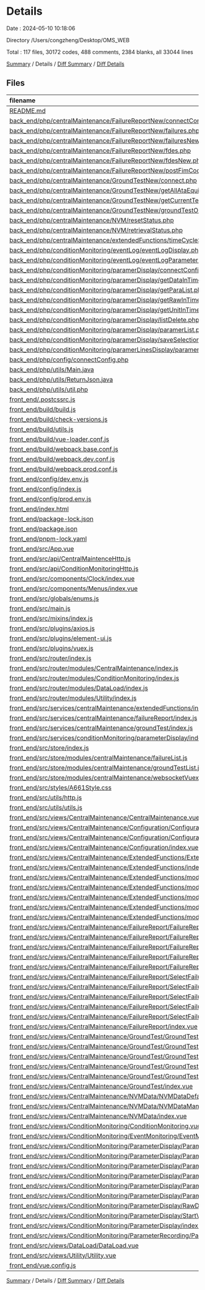 # Details

Date : 2024-05-10 10:18:06

Directory /Users/congzheng/Desktop/OMS_WEB

Total : 117 files,  30172 codes, 488 comments, 2384 blanks, all 33044 lines

[Summary](results.md) / Details / [Diff Summary](diff.md) / [Diff Details](diff-details.md)

## Files
| filename | language | code | comment | blank | total |
| :--- | :--- | ---: | ---: | ---: | ---: |
| [README.md](/README.md) | Markdown | 64 | 0 | 25 | 89 |
| [back_end/php/centralMaintenance/FailureReportNew/connectConfig.php](/back_end/php/centralMaintenance/FailureReportNew/connectConfig.php) | PHP | 4 | 8 | 4 | 16 |
| [back_end/php/centralMaintenance/FailureReportNew/failures.php](/back_end/php/centralMaintenance/FailureReportNew/failures.php) | PHP | 110 | 13 | 4 | 127 |
| [back_end/php/centralMaintenance/FailureReportNew/failuresNew.php](/back_end/php/centralMaintenance/FailureReportNew/failuresNew.php) | PHP | 26 | 5 | 3 | 34 |
| [back_end/php/centralMaintenance/FailureReportNew/fdes.php](/back_end/php/centralMaintenance/FailureReportNew/fdes.php) | PHP | 156 | 16 | 30 | 202 |
| [back_end/php/centralMaintenance/FailureReportNew/fdesNew.php](/back_end/php/centralMaintenance/FailureReportNew/fdesNew.php) | PHP | 20 | 5 | 3 | 28 |
| [back_end/php/centralMaintenance/FailureReportNew/postFimCodeForURL.php](/back_end/php/centralMaintenance/FailureReportNew/postFimCodeForURL.php) | PHP | 18 | 9 | 10 | 37 |
| [back_end/php/centralMaintenance/GroundTestNew/connect.php](/back_end/php/centralMaintenance/GroundTestNew/connect.php) | PHP | 14 | 7 | 2 | 23 |
| [back_end/php/centralMaintenance/GroundTestNew/getAllAtaEquiTests.php](/back_end/php/centralMaintenance/GroundTestNew/getAllAtaEquiTests.php) | PHP | 30 | 8 | 10 | 48 |
| [back_end/php/centralMaintenance/GroundTestNew/getCurrentTests.php](/back_end/php/centralMaintenance/GroundTestNew/getCurrentTests.php) | PHP | 44 | 5 | 19 | 68 |
| [back_end/php/centralMaintenance/GroundTestNew/groundTestOrders.php](/back_end/php/centralMaintenance/GroundTestNew/groundTestOrders.php) | PHP | 16 | 14 | 8 | 38 |
| [back_end/php/centralMaintenance/NVM/resetStatus.php](/back_end/php/centralMaintenance/NVM/resetStatus.php) | PHP | 34 | 6 | 4 | 44 |
| [back_end/php/centralMaintenance/NVM/retrievalStatus.php](/back_end/php/centralMaintenance/NVM/retrievalStatus.php) | PHP | 34 | 6 | 4 | 44 |
| [back_end/php/centralMaintenance/extendedFunctions/timeCycleStatus.php](/back_end/php/centralMaintenance/extendedFunctions/timeCycleStatus.php) | PHP | 32 | 6 | 4 | 42 |
| [back_end/php/conditionMonitoring/eventLog/eventLogDisplay.php](/back_end/php/conditionMonitoring/eventLog/eventLogDisplay.php) | PHP | 29 | 7 | 3 | 39 |
| [back_end/php/conditionMonitoring/eventLog/eventLogParameterDisplay.php](/back_end/php/conditionMonitoring/eventLog/eventLogParameterDisplay.php) | PHP | 27 | 7 | 4 | 38 |
| [back_end/php/conditionMonitoring/paramerDisplay/connectConfig.php](/back_end/php/conditionMonitoring/paramerDisplay/connectConfig.php) | PHP | 4 | 8 | 4 | 16 |
| [back_end/php/conditionMonitoring/paramerDisplay/getDataInTime.php](/back_end/php/conditionMonitoring/paramerDisplay/getDataInTime.php) | PHP | 58 | 7 | 27 | 92 |
| [back_end/php/conditionMonitoring/paramerDisplay/getParaList.php](/back_end/php/conditionMonitoring/paramerDisplay/getParaList.php) | PHP | 33 | 4 | 6 | 43 |
| [back_end/php/conditionMonitoring/paramerDisplay/getRawInTime.php](/back_end/php/conditionMonitoring/paramerDisplay/getRawInTime.php) | PHP | 32 | 3 | 9 | 44 |
| [back_end/php/conditionMonitoring/paramerDisplay/getUnitInTime.php](/back_end/php/conditionMonitoring/paramerDisplay/getUnitInTime.php) | PHP | 21 | 11 | 17 | 49 |
| [back_end/php/conditionMonitoring/paramerDisplay/listDelete.php](/back_end/php/conditionMonitoring/paramerDisplay/listDelete.php) | PHP | 38 | 5 | 17 | 60 |
| [back_end/php/conditionMonitoring/paramerDisplay/paramerList.php](/back_end/php/conditionMonitoring/paramerDisplay/paramerList.php) | PHP | 66 | 1 | 8 | 75 |
| [back_end/php/conditionMonitoring/paramerDisplay/saveSelection.php](/back_end/php/conditionMonitoring/paramerDisplay/saveSelection.php) | PHP | 38 | 3 | 11 | 52 |
| [back_end/php/conditionMonitoring/paramerLinesDisplay/paramerShowDynamic.php](/back_end/php/conditionMonitoring/paramerLinesDisplay/paramerShowDynamic.php) | PHP | 26 | 5 | 9 | 40 |
| [back_end/php/config/connectConfig.php](/back_end/php/config/connectConfig.php) | PHP | 4 | 3 | 4 | 11 |
| [back_end/php/utils/Main.java](/back_end/php/utils/Main.java) | Java | 5 | 69 | 9 | 83 |
| [back_end/php/utils/ReturnJson.java](/back_end/php/utils/ReturnJson.java) | Java | 14 | 0 | 0 | 14 |
| [back_end/php/utils/util.php](/back_end/php/utils/util.php) | PHP | 65 | 7 | 7 | 79 |
| [front_end/.postcssrc.js](/front_end/.postcssrc.js) | JavaScript | 7 | 2 | 2 | 11 |
| [front_end/build/build.js](/front_end/build/build.js) | JavaScript | 40 | 0 | 9 | 49 |
| [front_end/build/check-versions.js](/front_end/build/check-versions.js) | JavaScript | 45 | 0 | 10 | 55 |
| [front_end/build/utils.js](/front_end/build/utils.js) | JavaScript | 80 | 5 | 17 | 102 |
| [front_end/build/vue-loader.conf.js](/front_end/build/vue-loader.conf.js) | JavaScript | 21 | 0 | 2 | 23 |
| [front_end/build/webpack.base.conf.js](/front_end/build/webpack.base.conf.js) | JavaScript | 74 | 5 | 5 | 84 |
| [front_end/build/webpack.dev.conf.js](/front_end/build/webpack.dev.conf.js) | JavaScript | 78 | 12 | 7 | 97 |
| [front_end/build/webpack.prod.conf.js](/front_end/build/webpack.prod.conf.js) | JavaScript | 114 | 24 | 8 | 146 |
| [front_end/config/dev.env.js](/front_end/config/dev.env.js) | JavaScript | 6 | 0 | 2 | 8 |
| [front_end/config/index.js](/front_end/config/index.js) | JavaScript | 29 | 25 | 16 | 70 |
| [front_end/config/prod.env.js](/front_end/config/prod.env.js) | JavaScript | 4 | 0 | 1 | 5 |
| [front_end/index.html](/front_end/index.html) | HTML | 11 | 2 | 1 | 14 |
| [front_end/package-lock.json](/front_end/package-lock.json) | JSON | 14,730 | 0 | 1 | 14,731 |
| [front_end/package.json](/front_end/package.json) | JSON | 66 | 0 | 1 | 67 |
| [front_end/pnpm-lock.yaml](/front_end/pnpm-lock.yaml) | YAML | 6,087 | 0 | 919 | 7,006 |
| [front_end/src/App.vue](/front_end/src/App.vue) | Vue | 55 | 0 | 7 | 62 |
| [front_end/src/api/CentralMaintenceHttp.js](/front_end/src/api/CentralMaintenceHttp.js) | JavaScript | 15 | 5 | 5 | 25 |
| [front_end/src/api/ConditionMonitoringHttp.js](/front_end/src/api/ConditionMonitoringHttp.js) | JavaScript | 15 | 5 | 5 | 25 |
| [front_end/src/components/Clock/index.vue](/front_end/src/components/Clock/index.vue) | Vue | 37 | 0 | 2 | 39 |
| [front_end/src/components/Menus/index.vue](/front_end/src/components/Menus/index.vue) | Vue | 56 | 0 | 5 | 61 |
| [front_end/src/globals/enums.js](/front_end/src/globals/enums.js) | JavaScript | 80 | 8 | 9 | 97 |
| [front_end/src/main.js](/front_end/src/main.js) | JavaScript | 15 | 3 | 7 | 25 |
| [front_end/src/mixins/index.js](/front_end/src/mixins/index.js) | JavaScript | 2 | 3 | 2 | 7 |
| [front_end/src/plugins/axios.js](/front_end/src/plugins/axios.js) | JavaScript | 8 | 2 | 3 | 13 |
| [front_end/src/plugins/element-ui.js](/front_end/src/plugins/element-ui.js) | JavaScript | 7 | 1 | 3 | 11 |
| [front_end/src/plugins/vuex.js](/front_end/src/plugins/vuex.js) | JavaScript | 6 | 2 | 3 | 11 |
| [front_end/src/router/index.js](/front_end/src/router/index.js) | JavaScript | 19 | 1 | 5 | 25 |
| [front_end/src/router/modules/CentralMaintenance/index.js](/front_end/src/router/modules/CentralMaintenance/index.js) | JavaScript | 130 | 1 | 4 | 135 |
| [front_end/src/router/modules/ConditionMonitoring/index.js](/front_end/src/router/modules/ConditionMonitoring/index.js) | JavaScript | 35 | 1 | 3 | 39 |
| [front_end/src/router/modules/DataLoad/index.js](/front_end/src/router/modules/DataLoad/index.js) | JavaScript | 3 | 0 | 3 | 6 |
| [front_end/src/router/modules/Utility/index.js](/front_end/src/router/modules/Utility/index.js) | JavaScript | 3 | 0 | 3 | 6 |
| [front_end/src/services/centralMaintenance/extendedFunctions/index.js](/front_end/src/services/centralMaintenance/extendedFunctions/index.js) | JavaScript | 17 | 2 | 6 | 25 |
| [front_end/src/services/centralMaintenance/failureReport/index.js](/front_end/src/services/centralMaintenance/failureReport/index.js) | JavaScript | 25 | 2 | 9 | 36 |
| [front_end/src/services/centralMaintenance/groundTest/index.js](/front_end/src/services/centralMaintenance/groundTest/index.js) | JavaScript | 32 | 3 | 10 | 45 |
| [front_end/src/services/conditionMonitoring/parameterDisplay/index.js](/front_end/src/services/conditionMonitoring/parameterDisplay/index.js) | JavaScript | 64 | 7 | 17 | 88 |
| [front_end/src/store/index.js](/front_end/src/store/index.js) | JavaScript | 13 | 3 | 4 | 20 |
| [front_end/src/store/modules/centralMaintenance/failureList.js](/front_end/src/store/modules/centralMaintenance/failureList.js) | JavaScript | 51 | 12 | 18 | 81 |
| [front_end/src/store/modules/centralMaintenance/groundTestList.js](/front_end/src/store/modules/centralMaintenance/groundTestList.js) | JavaScript | 45 | 14 | 15 | 74 |
| [front_end/src/store/modules/centralMaintenance/websocketVuex.js](/front_end/src/store/modules/centralMaintenance/websocketVuex.js) | JavaScript | 74 | 5 | 14 | 93 |
| [front_end/src/styles/A661Style.css](/front_end/src/styles/A661Style.css) | CSS | 427 | 22 | 168 | 617 |
| [front_end/src/utils/http.js](/front_end/src/utils/http.js) | JavaScript | 35 | 15 | 7 | 57 |
| [front_end/src/utils/utils.js](/front_end/src/utils/utils.js) | JavaScript | 41 | 27 | 13 | 81 |
| [front_end/src/views/CentralMaintenance/CentralMaintenance.vue](/front_end/src/views/CentralMaintenance/CentralMaintenance.vue) | Vue | 97 | 0 | 9 | 106 |
| [front_end/src/views/CentralMaintenance/Configuration/ConfigurationDisplay.vue](/front_end/src/views/CentralMaintenance/Configuration/ConfigurationDisplay.vue) | Vue | 97 | 0 | 15 | 112 |
| [front_end/src/views/CentralMaintenance/Configuration/ConfigurationSelection.vue](/front_end/src/views/CentralMaintenance/Configuration/ConfigurationSelection.vue) | Vue | 103 | 0 | 12 | 115 |
| [front_end/src/views/CentralMaintenance/Configuration/index.vue](/front_end/src/views/CentralMaintenance/Configuration/index.vue) | Vue | 5 | 0 | 0 | 5 |
| [front_end/src/views/CentralMaintenance/ExtendedFunctions/ExtendedFunctionsDefaultPage.vue](/front_end/src/views/CentralMaintenance/ExtendedFunctions/ExtendedFunctionsDefaultPage.vue) | Vue | 79 | 0 | 9 | 88 |
| [front_end/src/views/CentralMaintenance/ExtendedFunctions/index.vue](/front_end/src/views/CentralMaintenance/ExtendedFunctions/index.vue) | Vue | 5 | 0 | 0 | 5 |
| [front_end/src/views/CentralMaintenance/ExtendedFunctions/modules/EngineBalance.vue](/front_end/src/views/CentralMaintenance/ExtendedFunctions/modules/EngineBalance.vue) | Vue | 17 | 0 | 8 | 25 |
| [front_end/src/views/CentralMaintenance/ExtendedFunctions/modules/LegPhaseOperation.vue](/front_end/src/views/CentralMaintenance/ExtendedFunctions/modules/LegPhaseOperation.vue) | Vue | 154 | 0 | 12 | 166 |
| [front_end/src/views/CentralMaintenance/ExtendedFunctions/modules/OtherFunctions.vue](/front_end/src/views/CentralMaintenance/ExtendedFunctions/modules/OtherFunctions.vue) | Vue | 17 | 0 | 6 | 23 |
| [front_end/src/views/CentralMaintenance/ExtendedFunctions/modules/TimeCycles/TimeCyclesDefaultPage.vue](/front_end/src/views/CentralMaintenance/ExtendedFunctions/modules/TimeCycles/TimeCyclesDefaultPage.vue) | Vue | 93 | 0 | 7 | 100 |
| [front_end/src/views/CentralMaintenance/ExtendedFunctions/modules/TimeCycles/TimeCyclesSelect.vue](/front_end/src/views/CentralMaintenance/ExtendedFunctions/modules/TimeCycles/TimeCyclesSelect.vue) | Vue | 129 | 0 | 17 | 146 |
| [front_end/src/views/CentralMaintenance/FailureReport/FailureReportDefaultPage.vue](/front_end/src/views/CentralMaintenance/FailureReport/FailureReportDefaultPage.vue) | Vue | 194 | 0 | 20 | 214 |
| [front_end/src/views/CentralMaintenance/FailureReport/FailureReportRadios/ExistingFDE.vue](/front_end/src/views/CentralMaintenance/FailureReport/FailureReportRadios/ExistingFDE.vue) | Vue | 286 | 1 | 43 | 330 |
| [front_end/src/views/CentralMaintenance/FailureReport/FailureReportRadios/ExistingFailure.vue](/front_end/src/views/CentralMaintenance/FailureReport/FailureReportRadios/ExistingFailure.vue) | Vue | 191 | 0 | 7 | 198 |
| [front_end/src/views/CentralMaintenance/FailureReport/FailureReportRadios/FailureHistory.vue](/front_end/src/views/CentralMaintenance/FailureReport/FailureReportRadios/FailureHistory.vue) | Vue | 404 | 0 | 31 | 435 |
| [front_end/src/views/CentralMaintenance/FailureReport/FailureReportRadios/InBoundLegFDE.vue](/front_end/src/views/CentralMaintenance/FailureReport/FailureReportRadios/InBoundLegFDE.vue) | Vue | 226 | 0 | 16 | 242 |
| [front_end/src/views/CentralMaintenance/FailureReport/SelectFailuresDetails.vue](/front_end/src/views/CentralMaintenance/FailureReport/SelectFailuresDetails.vue) | Vue | 248 | 2 | 26 | 276 |
| [front_end/src/views/CentralMaintenance/FailureReport/SelectFailuresRadios/FlightDeckEffects.vue](/front_end/src/views/CentralMaintenance/FailureReport/SelectFailuresRadios/FlightDeckEffects.vue) | Vue | 85 | 0 | 11 | 96 |
| [front_end/src/views/CentralMaintenance/FailureReport/SelectFailuresRadios/Notes.vue](/front_end/src/views/CentralMaintenance/FailureReport/SelectFailuresRadios/Notes.vue) | Vue | 61 | 0 | 10 | 71 |
| [front_end/src/views/CentralMaintenance/FailureReport/SelectFailuresRadios/Parameters.vue](/front_end/src/views/CentralMaintenance/FailureReport/SelectFailuresRadios/Parameters.vue) | Vue | 89 | 0 | 12 | 101 |
| [front_end/src/views/CentralMaintenance/FailureReport/SelectFailuresRadios/RootCause.vue](/front_end/src/views/CentralMaintenance/FailureReport/SelectFailuresRadios/RootCause.vue) | Vue | 63 | 0 | 10 | 73 |
| [front_end/src/views/CentralMaintenance/FailureReport/index.vue](/front_end/src/views/CentralMaintenance/FailureReport/index.vue) | Vue | 5 | 0 | 3 | 8 |
| [front_end/src/views/CentralMaintenance/GroundTest/GroundTestInteractiveTestPage.vue](/front_end/src/views/CentralMaintenance/GroundTest/GroundTestInteractiveTestPage.vue) | Vue | 232 | 0 | 34 | 266 |
| [front_end/src/views/CentralMaintenance/GroundTest/GroundTestSelectTestNewPage.vue](/front_end/src/views/CentralMaintenance/GroundTest/GroundTestSelectTestNewPage.vue) | Vue | 267 | 0 | 41 | 308 |
| [front_end/src/views/CentralMaintenance/GroundTest/GroundTestTestListPage.vue](/front_end/src/views/CentralMaintenance/GroundTest/GroundTestTestListPage.vue) | Vue | 266 | 14 | 36 | 316 |
| [front_end/src/views/CentralMaintenance/GroundTest/GroundTestThreeTestsPage.vue](/front_end/src/views/CentralMaintenance/GroundTest/GroundTestThreeTestsPage.vue) | Vue | 126 | 0 | 15 | 141 |
| [front_end/src/views/CentralMaintenance/GroundTest/GroundTestViewDetailPage.vue](/front_end/src/views/CentralMaintenance/GroundTest/GroundTestViewDetailPage.vue) | Vue | 187 | 0 | 21 | 208 |
| [front_end/src/views/CentralMaintenance/GroundTest/index.vue](/front_end/src/views/CentralMaintenance/GroundTest/index.vue) | Vue | 25 | 0 | 8 | 33 |
| [front_end/src/views/CentralMaintenance/NVMData/NVMDataDefaultPage.vue](/front_end/src/views/CentralMaintenance/NVMData/NVMDataDefaultPage.vue) | Vue | 138 | 0 | 11 | 149 |
| [front_end/src/views/CentralMaintenance/NVMData/NVMDataManagementPage.vue](/front_end/src/views/CentralMaintenance/NVMData/NVMDataManagementPage.vue) | Vue | 151 | 0 | 16 | 167 |
| [front_end/src/views/CentralMaintenance/NVMData/index.vue](/front_end/src/views/CentralMaintenance/NVMData/index.vue) | Vue | 5 | 0 | 0 | 5 |
| [front_end/src/views/ConditionMonitoring/ConditionMonitoring.vue](/front_end/src/views/ConditionMonitoring/ConditionMonitoring.vue) | Vue | 36 | 0 | 4 | 40 |
| [front_end/src/views/ConditionMonitoring/EventMonitoring/EventMonitoring.vue](/front_end/src/views/ConditionMonitoring/EventMonitoring/EventMonitoring.vue) | Vue | 9 | 0 | 5 | 14 |
| [front_end/src/views/ConditionMonitoring/ParameterDisplay/ParamGraphicDisplay/ParamFlightShow.vue](/front_end/src/views/ConditionMonitoring/ParameterDisplay/ParamGraphicDisplay/ParamFlightShow.vue) | Vue | 139 | 0 | 16 | 155 |
| [front_end/src/views/ConditionMonitoring/ParameterDisplay/ParamGraphicDisplay/components/ATA29.vue](/front_end/src/views/ConditionMonitoring/ParameterDisplay/ParamGraphicDisplay/components/ATA29.vue) | Vue | 147 | 0 | 16 | 163 |
| [front_end/src/views/ConditionMonitoring/ParameterDisplay/ParamGraphicDisplay/components/ATA32_BRAKE.vue](/front_end/src/views/ConditionMonitoring/ParameterDisplay/ParamGraphicDisplay/components/ATA32_BRAKE.vue) | Vue | 449 | 3 | 41 | 493 |
| [front_end/src/views/ConditionMonitoring/ParameterDisplay/ParamGraphicDisplay/components/ATA32_LG.vue](/front_end/src/views/ConditionMonitoring/ParameterDisplay/ParamGraphicDisplay/components/ATA32_LG.vue) | Vue | 162 | 0 | 24 | 186 |
| [front_end/src/views/ConditionMonitoring/ParameterDisplay/ParamListDisplay/ParamListDisplay.vue](/front_end/src/views/ConditionMonitoring/ParameterDisplay/ParamListDisplay/ParamListDisplay.vue) | Vue | 403 | 0 | 50 | 453 |
| [front_end/src/views/ConditionMonitoring/ParameterDisplay/ParameterSelect.vue](/front_end/src/views/ConditionMonitoring/ParameterDisplay/ParameterSelect.vue) | Vue | 76 | 0 | 9 | 85 |
| [front_end/src/views/ConditionMonitoring/ParameterDisplay/RawDataDisplay/RawDataDisplay.vue](/front_end/src/views/ConditionMonitoring/ParameterDisplay/RawDataDisplay/RawDataDisplay.vue) | Vue | 309 | 0 | 23 | 332 |
| [front_end/src/views/ConditionMonitoring/ParameterDisplay/StartView.vue](/front_end/src/views/ConditionMonitoring/ParameterDisplay/StartView.vue) | Vue | 593 | 1 | 98 | 692 |
| [front_end/src/views/ConditionMonitoring/ParameterDisplay/index.vue](/front_end/src/views/ConditionMonitoring/ParameterDisplay/index.vue) | Vue | 5 | 0 | 0 | 5 |
| [front_end/src/views/ConditionMonitoring/ParameterRecording/ParameterRecording.vue](/front_end/src/views/ConditionMonitoring/ParameterRecording/ParameterRecording.vue) | Vue | 9 | 0 | 5 | 14 |
| [front_end/src/views/DataLoad/DataLoad.vue](/front_end/src/views/DataLoad/DataLoad.vue) | Vue | 10 | 0 | 5 | 15 |
| [front_end/src/views/Utility/Utility.vue](/front_end/src/views/Utility/Utility.vue) | Vue | 10 | 0 | 5 | 15 |
| [front_end/vue.config.js](/front_end/vue.config.js) | JavaScript | 6 | 0 | 1 | 7 |

[Summary](results.md) / Details / [Diff Summary](diff.md) / [Diff Details](diff-details.md)